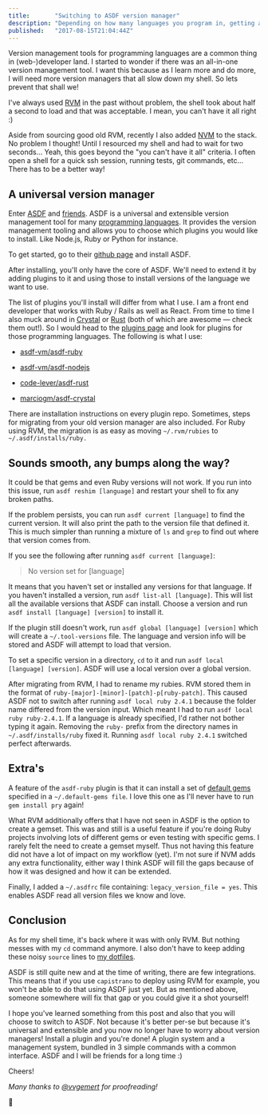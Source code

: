 ```yaml
---
title:       "Switching to ASDF version manager"
description: "Depending on how many languages you program in, getting all their version managers installed, added to <code>$PATH</code>, configured etc... becomes quite a pain when setting up a new system, or even figuring out how this one works because you've used something else for a while."
published:   "2017-08-15T21:04:44Z"
---
```


<Media
    src="/media/posts/asdfmovie-banner.svg"
    alt="asdfmovie quote from youtube"
    width="356"
    height="200"
/>

Version management tools for programming languages are a common thing in (web-)developer land.
I started to wonder if there was an all-in-one version management tool.
I want this because as I learn more and do more, I will need more version managers that all
slow down my shell. So lets prevent that shall we!

I've always used [RVM](https://rvm.io) in the past without problem, the shell took about half a
second to load and that was acceptable. I mean, you can't have it all right :)

Aside from sourcing good old RVM, recently I also added [NVM](https://github.com/creationix/nvm) to the stack.
No problem I thought! Until I resourced my shell and had to wait for two seconds... Yeah,
this goes beyond the "you can't have it all" criteria. I often open a shell for a quick ssh session,
running tests, git commands, etc... There has to be a better way!

## A universal version manager

Enter [ASDF](https://github.com/asdf-vm/asdf) and [friends](https://github.com/asdf-vm/asdf-plugins).
ASDF is a universal and extensible version management tool for many [programming languages](https://github.com/asdf-vm/asdf-plugins).
It provides the version management tooling and allows you to choose which plugins you would like to install.
Like Node.js, Ruby or Python for instance.

To get started, go to their [github page](https://github.com/asdf-vm/asdf) and install ASDF.

After installing, you'll only have the core of ASDF.
We'll need to extend it by adding plugins to it and using those to install versions
of the language we want to use.

The list of plugins you'll install will differ from what I use.
I am a front end developer that works with Ruby / Rails as well as React.
From time to time I also muck around in [Crystal](https://crystal-lang.org/) or [Rust](https://www.rust-lang.org/en-US/)
(both of which are awesome &mdash; check them out!). So I would head to the [plugins page](https://github.com/asdf-vm/asdf-plugins)
and look for plugins for those programming languages. The following is what I use:

* [asdf-vm/asdf-ruby](https://github.com/asdf-vm/asdf-ruby)

* [asdf-vm/asdf-nodejs](https://github.com/asdf-vm/asdf-nodejs)

* [code-lever/asdf-rust](https://github.com/code-lever/asdf-rust)

* [marciogm/asdf-crystal](http://marciogm/asdf-crystal)

There are installation instructions on every plugin repo. Sometimes, steps
for migrating from your old version manager are also included.
For Ruby using RVM, the migration is as easy as moving `~/.rvm/rubies` to `~/.asdf/installs/ruby.`

## Sounds smooth, any bumps along the way?

It could be that gems and even Ruby versions will not work. If you run into this issue,
run `asdf reshim [language]` and restart your shell to fix any broken paths.

If the problem persists, you can run `asdf current [language]` to find the current version.
It will also print the path to the version file that defined it.
This is much simpler than running a mixture of `ls` and `grep` to find out where that version comes from.

If you see the following after running `asdf current [language]`:

> No version set for [language]

It means that you haven't set or installed any versions for that language.
If you haven't installed a version, run `asdf list-all [language]`.
This will list all the available versions that ASDF can install. Choose a version and run
`asdf install [language] [version]` to install it.

If the plugin still doesn't work, run `asdf global [language] [version]` which will create a `~/.tool-versions` file.
The language and version info will be stored and ASDF will attempt to load that version.

To set a specific version in a directory, `cd` to it and run
`asdf local [language] [version]`. ASDF will use a local version over a global version.

After migrating from RVM, I had to rename my rubies.
RVM stored them in the format of `ruby-[major]-[minor]-[patch]-p[ruby-patch]`.
This caused ASDF not to switch after running `asdf local ruby 2.4.1` because the folder
name differed from the version input. Which meant I had to run `asdf local ruby ruby-2.4.1`.
If a language is already specified, I'd rather not bother typing it again.
Removing the `ruby-` prefix from the directory names in `~/.asdf/installs/ruby` fixed it.
Running `asdf local ruby 2.4.1` switched perfect afterwards.

## Extra's

A feature of the `asdf-ruby` plugin is that it can install a set of [default gems](https://github.com/asdf-vm/asdf-ruby#default-gems)
specified in a `~/.default-gems file`. I love this one as I'll never have to run `gem install pry` again!

What RVM additionally offers that I have not seen in ASDF is the option to create a gemset.
This was and still is a useful feature if you're doing Ruby projects involving lots of different
gems or even testing with specific gems. I rarely felt the need to create a gemset myself.
Thus not having this feature did not have a lot of impact on my workflow (yet).
I'm not sure if NVM adds any extra functionality, either way I think ASDF will fill the
gaps because of how it was designed and how it can be extended.

Finally, I added a `~/.asdfrc` file containing: `legacy_version_file = yes`.
This enables ASDF read all version files we know and love.

## Conclusion

As for my shell time, it's back where it was with only RVM. But nothing messes with my `cd` command anymore.
I also don't have to keep adding these noisy `source` lines to [my dotfiles](https://github.com/sidofc/dotfiles).

ASDF is still quite new and at the time of writing, there are few integrations.
This means that if you use `capistrano` to deploy using RVM for example, you won't be able to do that using ASDF just yet.
But as mentioned above, someone somewhere will fix that gap or you could give it a shot yourself!

I hope you've learned something from this post and also that you will choose to switch to ASDF.
Not because it's better per-se but because it's universal and extensible and you now no longer have
to worry about version managers! Install a plugin and you're done! A plugin system and a management system,
bundled in 3 simple commands with a common interface. ASDF and I will be friends for a long time :)

Cheers!

*Many thanks to [@vvgemert](https://medium.com/@vvangemert) for proofreading!*

:wave:
